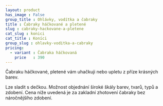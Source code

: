 ```yaml
---
layout: product
has_image : False
group_title : Ohlávky, vodítka a čabraky
title : Čabraky háčkované a pletené
slug : cabraky-hackovane-a-pletene
cat_slug : konici
cat_title : Koníci
group_slug : ohlavky-voditka-a-cabraky
pricing:
  - variant : Čabraka háčkovaná
    price   : 390
---
```


Čabraku háčkované, pletené vám uhačkuji nebo upletu z příze krásných barev. 

Lze sladit s dečkou. Možnost objednání široké škály barev, tvarů, typů a zdobení.
Cena níže uvedená je za zakladní zhotovení čabraky bez náročnějšího zdobení.

